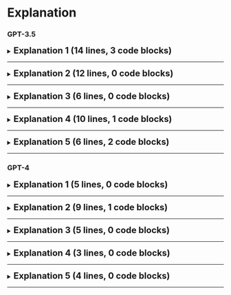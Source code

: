 # Explanation
### GPT-3.5

<details>
  <summary><span style="font-size:20px;font-weight:bold;">Explanation 1 (14 lines, 3 code blocks)</span></summary>

_This explanation suggested: [common.validate\_baseindexer\_support, Rolling.count]._

  <details>
    <summary>English (original)</summary>
  Based on the code snippets, it appears that the test failure is related to the `count` method of the `pandas.core.window.rolling.Rolling` class. The `count` method is defined as follows:

```python
def count(self):
    # different impl for freq counting
    if self.is_freq_type:
        window_func = self._get_roll_func("roll_count")
        return self._apply(window_func, center=self.center, name="count")

    return super().count()
```

However, the error message suggests that the `count` method is not supported with using a BaseIndexer subclass. This is indicated by the call to the `validate_baseindexer_support` function, which raises a `NotImplementedError` if the `func_name` is not in the `BASEINDEXER_WHITELIST`. The relevant code snippet is:

```python
def validate_baseindexer_support(func_name: Optional[str]) -> None:
    BASEINDEXER_WHITELIST = {
        "min",
        "max",
        "mean",
        "sum",
        "median",
        "std",
        "var",
        "kurt",
        "quantile",
    }
    if isinstance(func_name, str) and func_name not in BASEINDEXER_WHITELIST:
        raise NotImplementedError(
            f"{func_name} is not supported with using a BaseIndexer "
            f"subclasses. You can use .apply() with {func_name}."
        )
```

Therefore, it seems that the `count` method of the `pandas.core.window.rolling.Rolling` class is not properly implemented to support BaseIndexer subclasses.

To fix the issue, the `count` method of the `pandas.core.window.rolling.Rolling` class should be modified to either support BaseIndexer subclasses or raise a `NotImplementedError` with instructions to use `.apply()` instead for unsupported functions.

Possible fix:
- Modify `pandas.core.window.rolling.Rolling.count` to properly handle BaseIndexer subclasses.
- Add a check in `pandas.core.window.common.validate_baseindexer_support` to whitelist additional functions that are supported with BaseIndexer subclasses.
- Update the error message in `pandas.core.window.common.validate_baseindexer_support` to provide instructions on how to use unsupported functions with `.apply()`.

Please note that these suggestions are based solely on the analysis of the failing test and the provided code snippets. A more comprehensive understanding of the codebase and its requirements may be necessary for an accurate fix.
Suggestions for fixing the bug:

- Modify `pandas.core.window.rolling.Rolling.count` to properly handle BaseIndexer subclasses.
- Add a check in `pandas.core.window.common.validate_baseindexer_support` to whitelist additional functions that are supported with BaseIndexer subclasses.
- Update the error message in `pandas.core.window.common.validate_baseindexer_support` to provide instructions on how to use unsupported functions with `.apply()`.

Code locations to fix:
```
pandas.core.window.rolling.Rolling.count
pandas.core.window.common.validate_baseindexer_support
```
</details>
<details>
  <summary>Korean (translated)</summary>

코드 스니펫를 봤을 때, 테스트 실패는 `pandas.core.window.rolling.Rolling` 클래스의 `count` 메서드와 관련이 있는 것으로 보입니다. `count` 메서드는 다음과 같이 정의됩니다.

```python
def count(self):
    # different impl for freq counting
    if self.is_freq_type:
        window_func = self._get_roll_func("roll_count")
        return self._apply(window_func, center=self.center, name="count")

    return super().count()
```

그러나, 오류 메시지는 BaseIndexer 서브클래스를 사용할 때 count 메서드가 지원되지 않는다는 것을 시사합니다. 이는 `validate_baseindexer_support` 함수를 호출하여 할 때 드러나는데, 이 함수는 `func_name`이 `BASEINDEXER_WHITELIST에` 없다면 `NotImplementedError`를 발생시킵니다. 관련된 코드는 아래와 같습니다:

```python
def validate_baseindexer_support(func_name: Optional[str]) -> None:
    BASEINDEXER_WHITELIST = {
        "min",
        "max",
        "mean",
        "sum",
        "median",
        "std",
        "var",
        "kurt",
        "quantile",
    }
    if isinstance(func_name, str) and func_name not in BASEINDEXER_WHITELIST:
        raise NotImplementedError(
            f"{func_name} is not supported with using a BaseIndexer "
            f"subclasses. You can use .apply() with {func_name}."
        )
```

따라서, `pandas.core.window.rolling.Rolling` 클래스의 `count` 메서드가 `BaseIndexer` 서브클래스를 지원하도록 구현되있지 않은 것으로 보입니다.

이 문제를 해결하려면, `pandas.core.window.rolling.Rolling` 클래스의 `count` 메서드를 수정하여 BaseIndexer 서브클래스를 지원하도록 수정하거나, 지원하지 않는 함수에 대해서는 `.apply()`를 대신 사용할 것을 설명하는 `NotImplementedError`를 발생시켜야 합니다. 

가능한 수정 방법은 아래와 같습니다.
- `pandas.core.window.rolling.Rolling.count`를 수정하여 `BaseIndexer` 서브클래스를 올바르게 처리하도록 합니다.
- `pandas.core.window.common.validate_baseindexer_support`에 추가 검사를 추가하여 `BaseIndexer` 서브클래스와 함께 필요한 함수를 허용 목록에 추가합니다.
- `pandas.core.window.common.validate_baseindexer_support`의 에러메시지를 수정하여 지원되지 않는 함수를 `.apply()`와 함께 사용하는 방법에 대한 설명을 제공합니다. 

제시된 방법은 실패하는 테스트와 제공된 코드만 바탕으로 한 분석을 기반으로 한다는 점을 유의해주세요. 정확한 수정을 위해서는 코드베이스와 그 요구사항에 대한 더 포괄적인 이해가 필요할 수 있습니다.

가능한 수정 방법은 아래와 같습니다.
- `pandas.core.window.rolling.Rolling.count`를 수정하여 `BaseIndexer` 서브클래스를 올바르게 처리하도록 합니다.
- `pandas.core.window.common.validate_baseindexer_support`에 추가 검사를 추가하여 `BaseIndexer` 서브클래스와 함께 필요한 함수를 허용 목록에 추가합니다.
- `pandas.core.window.common.validate_baseindexer_support`의 에러메시지를 수정하여 지원되지 않는 함수를 `.apply()`와 함께 사용하는 방법에 대한 설명을 제공합니다. 

고쳐야 하는 코드 위치:
```
pandas.core.window.rolling.Rolling.count
pandas.core.window.common.validate_baseindexer_support
```

</details>
</details>
<hr>


<details>
  <summary><span style="font-size:20px;font-weight:bold;">Explanation 2 (12 lines, 0 code blocks)</span></summary>

_This explanation suggested: [common.validate\_baseindexer\_support]._

  <details>
    <summary>English (original)</summary>
  Title: Diagnosis of test `test_rolling_forward_window`
Details: The test `test_rolling_forward_window` is testing the behavior of rolling windows in the `pandas.core.window.common` module. It sets up a `FixedForwardWindowIndexer` with a window size of 3 and tries to apply a specific function to the rolling window. However, the test failed with a `NotImplementedError` indicating that the `count` function is not supported with the `BaseIndexer` subclass.

Following the execution path, we can see that the `validate_baseindexer_support` function in the `pandas.core.window.common` module is called. This function checks if the provided function name is in a whitelist of supported functions for `BaseIndexer` subclasses. If the function name is not in the whitelist, a `NotImplementedError` is raised.

The error occurred because the `count` function is not in the whitelist of supported functions for `BaseIndexer` subclasses.

Suggested fix:
- To fix the error, the `count` function should be added to the `BASEINDEXER_WHITELIST` whitelist in the `validate_baseindexer_support` function in the `pandas.core.window.common` module.

Affected method:
- `pandas.core.window.common.validate_baseindexer_support(None)`

Note: The fix assumes that the `count` function can work correctly with a `BaseIndexer` subclass. If that is not the case, additional changes may be required to handle the `count` function differently with `BaseIndexer` subclasses.
The test `test_rolling_forward_window` failed because the `count` function is not supported with the `BaseIndexer` subclass. To fix the error, the `count` function should be added to the `BASEINDEXER_WHITELIST` whitelist in the `validate_baseindexer_support` function in the `pandas.core.window.common` module.

Affected method:
- `pandas.core.window.common.validate_baseindexer_support(None)`
</details>
<details>
  <summary>Korean (translated)</summary>

제목: `test_rolling_forward_window` 테스트에 대한 분석

내용: `test_rolling_forward_window` 테스트는 `pandas.core.window.common` 모듈의 rolling window behavior를 테스트하고 있습니다. window 크기가 3인 `FixedForwardWindowIndexer`를 설정하고 rolling window에 특정 함수를 적용하려고 시도합니다. 하지만, 테스트는 `count` 함수가 `BaseIndexer` 서브클래스에서 지원되지 않는다는 `NotImplementedError`로 실패했습니다. 

실행 경로를 따라가보면, `pandas.core.window.common` 모듈의 `validate_baseindexer_support` 함수가 호출된다는 것을 알 수 있습니다. 이 함수는 제공된 함수 이름이 `BaseIndexer` 서브클래스에서 지원하는 함수의 허용 목록에 있는지 확인합니다. 함수 이름이 허용 목록에 없으면, `NotImplementedError`가 발생합니다. 

에러는 `count` 함수가 `BaseIndexer` 서브클래스에서 지원하는 함수의 허용 목록에 없기 때문에 발생했습니다.

수정 방법 제안:
- 버그를 고치려면, `pandas.core.window.common` 모듈의 `validate_baseindexer_support` 함수의 `BASEINDEXER_WHITELIST` 함수 허용 목록에 `count`함수가 추가되어야 합니다.

영향을 받는 함수:
- `pandas.core.window.common.validate_baseindexer_support(None)`

참고: 제시된 수정 방법은 `count` 함수가 `BaseIndexer` 서브클래스에 올바르게 작동할 수 있다고 가정합니다. 그렇지 않은 경우, `BaseIndexer` 서브클래스에서 `count` 함수를 다르게 처리하기 위한 추가 변경이 필요할 수 있습니다.

`test_rolling_forward_window` 테스트는 `count` 함수가 `BaseIndexer` 서브클래스에서 지원되지 않기 때문에 실패했습니다. 이 오류를 수정하려면, `pandas.core.window.common` 모듈의 `validate_baseindexer_support` 함수 내 `BASEINDEXER_WHITELIST` 허용 목록에 `count` 함수를 추가해야 합니다.

영향을 받는 함수:
- `pandas.core.window.common.validate_baseindexer_support(None)`

</details>
</details>
<hr>


<details>
  <summary><span style="font-size:20px;font-weight:bold;">Explanation 3 (6 lines, 0 code blocks)</span></summary>

_This explanation suggested: [common.validate\_baseindexer\_support]._

  <details>
    <summary>English (original)</summary>
  The failing test `test_rolling_forward_window` is located in the `pandas.core.window.common` class. Looking at the code snippet for the `validate_baseindexer_support` method, we can see that it checks whether a given function name is supported with a `BaseIndexer` subclass. If the function name is not in the whitelist of supported functions, a `NotImplementedError` is raised.

In the failing test, the error occurred at line 156, where the `getattr(rolling, func)()` method is called. This method dynamically invokes the function specified by `func` on the `rolling` object.

The error message indicates that the `count` function is not supported with a `BaseIndexer` subclass. Instead, it suggests using the `.apply()` method with `count` instead.

To fix the bug, we need to update the `validate_baseindexer_support` method to include the `count` function in the `BASEINDEXER_WHITELIST`. This will allow the `count` function to be used with a `BaseIndexer` subclass without raising a `NotImplementedError`.

Recommendation:
- Fix the `validate_baseindexer_support` method in the `pandas.core.window.common` class.
</details>
<details>
  <summary>Korean (translated)</summary>

실패하는 `test_rolling_forward_window` 테스트는 `pandas.core.window.common` 클래스에 있습니다. `validate_baseindexer_support` 함수의 코드를 보면, 주어진 함수 이름이 `BaseIndexer` 서브클래스에서 지원되는지 확인합니다. 함수 이름이 지원 함수의 허용 목록에 없다면, `NotImplementedError`가 발생합니다.

실패하는 테스트에서, 오류는 156행의 `getattr(rolling, func)()` 함수가 호출될 때 발생했습니다. 이 함수 `rolling` object에서 `func`로 지정된 함수를 동적으로 호출합니다.

에러메시지는 `count` 함수가 `BaseIndexer` 서브클래스에서 지원되지 않는다고 명시합니다. 더불어 에러메시지는 `count` 대신 `.apply()` 메서드를 사용할 것을 제안합니다.

이 버그를 수정하려면, `validate_baseindexer_support` 함수를 업데이트하여 `BASEINDEXER_WHITELIST에` `count` 함수를 포함시켜야 합니다. 이렇게 하면 `BaseIndexer` 서브클래스에서 `count` 함수를 `NotImplementedError` 없이 사용할 수 있게 될 것입니다. 

추천 수정 방법:
- `pandas.core.window.common` class에 있는 `validate_baseindexer_support`함수를 수정하세요.

</details>
</details>
<hr>


<details>
  <summary><span style="font-size:20px;font-weight:bold;">Explanation 4 (10 lines, 1 code blocks)</span></summary>

_This explanation suggested: [common.validate\_baseindexer\_support]._

  <details>
    <summary>English (original)</summary>
  Title: NotImplementedError in test `test_rolling_forward_window`

Details: The test `test_rolling_forward_window` from the `pandas.tests.window.test_base_indexer` module failed with a `NotImplementedError`. The error was raised in the code snippet `result = getattr(rolling, func)()` at line 155. The error message indicates that the method `count` is not supported with the use of a `BaseIndexer` subclass. Instead, the error suggests using the `.apply()` method with `count`.

To investigate further, I traced back the error to the method `validate_baseindexer_support` in the `pandas.core.window.common` module at line 342. This method checks if the `func_name` is in a whitelist of supported methods for `BaseIndexer` subclasses. If the `func_name` is not in the whitelist, a `NotImplementedError` is raised with a helpful message suggesting using the `.apply()` method.

In this case, the failing test is calling the `count()` method on a `BaseIndexer` object, which is not supported. Instead, the test should use the `.apply()` method with `count`. 

To fix this issue, the following method in the `pandas.core.window.common` module should be modified:

`pandas.core.window.common.validate_baseindexer_support`

The modification should allow the `count` method to be supported with `BaseIndexer` subclasses.

Suggested fix:

```python
328 : def validate_baseindexer_support(func_name: Optional[str]) -> None:
329 :     # GH 32865: These functions work correctly with a BaseIndexer subclass
330 :     # Add 'count' to the whitelist
331 :     BASEINDEXER_WHITELIST = {
332 :         "min",
333 :         "max",
334 :         "mean",
335 :         "sum",
336 :         "median",
337 :         "std",
338 :         "var",
339 :         "kurt",
340 :         "quantile",
341 :         "count",  # Add 'count' to the whitelist
342 :     }
343 :     if isinstance(func_name, str) and func_name not in BASEINDEXER_WHITELIST:
344 :         raise NotImplementedError(
345 :             f"{func_name} is not supported with using a BaseIndexer "
346 :             f"subclasses. You can use .apply() with {func_name}."
347 :         )
```

Note: There may be other methods that are not supported with `BaseIndexer` subclasses. The whitelist in the `validate_baseindexer_support` method should be updated accordingly to include any additional supported methods.

Let me know if you need any further assistance!
</details>
<details>
  <summary>Korean (translated)</summary>

제목: `test_rolling_forward_window` 테스트의 NotImplementedError 

내용: 
`pandas.tests.window.test_base_indexer` 모듈의 `test_rolling_forward_window` 테스트가 `NotImplementedError`로 실패했습니다. 에러는 155행의 `result = getattr(rolling, func)()` 코드에서 발생했습니다. 에러메시지는 `count` 함수를 `BaseIndexer` 서브클래스와 사용하는 것은 지원되지 않는다고 설명합니다. 대신 에러메시지는 `count`와 함께 `.apply()` 메서드를 사용할 것을 제안합니다. 

더 조사해보면, 에러를 `pandas.core.window.common` 모듈의 342행에 있는 `validate_baseindexer_support` 함수로까지 추적할 수 있습니다. 이 메소드는 `func_name`이 `BaseIndexer` 서브클래스에서 지원되는 함수 허용 목록에 있는지 확인합니다. 만약 `func_name`이 허용 목록에 없다면, `.apply()` 메소드 사용을 제안하는 도움말 메시지와 함께 `NotImplementedError`가 발생합니다. 

이 경우, 실패하는 테스트는 `BaseIndexer` 오브젝트에서 지원되지 않는 `count()` 함수를 호출하고 있습니다. 이렇게 하는 대신에 테스트가 `count`와 함께 `.apply()` 메서드를 사용해야 하는 것으로 보입니다.

이 문제를 고치기 위해서는 `pandas.core.window.common` 모듈의 다음 함수를 수정해야 합니다:

`pandas.core.window.common.validate_baseindexer_support`

수정사항은 `count` 함수가 `BaseIndexer` 서브클래스에서 사용될 수 있도록 허용해야 합니다.

제시된 수정 코드:

```python
328 : def validate_baseindexer_support(func_name: Optional[str]) -> None:
329 :     # GH 32865: These functions work correctly with a BaseIndexer subclass
330 :     # Add 'count' to the whitelist
331 :     BASEINDEXER_WHITELIST = {
332 :         "min",
333 :         "max",
334 :         "mean",
335 :         "sum",
336 :         "median",
337 :         "std",
338 :         "var",
339 :         "kurt",
340 :         "quantile",
341 :         "count",  # Add 'count' to the whitelist
342 :     }
343 :     if isinstance(func_name, str) and func_name not in BASEINDEXER_WHITELIST:
344 :         raise NotImplementedError(
345 :             f"{func_name} is not supported with using a BaseIndexer "
346 :             f"subclasses. You can use .apply() with {func_name}."
347 :         )
```

참고: `BaseIndexer` 서브클래스에서 지원되지 않는 다른 함수도 있을 수 있습니다. `validate_baseindexer_support` 메서드의 허용 목록은 추가로 지원할 함수를 포함하도록 적절하게 업데이트되어야 합니다.

추가로 도움이 필요하다면 말씀해 주세요!

</details>
</details>
<hr>


<details>
  <summary><span style="font-size:20px;font-weight:bold;">Explanation 5 (6 lines, 2 code blocks)</span></summary>

_This explanation suggested: [common.validate\_baseindexer\_support]._

  <details>
    <summary>English (original)</summary>
  The failing test is `pandas.tests.window.test_base_indexer.test_rolling_forward_window()`, which is located in the `pandas.core.window` package. The test is calling the `validate_baseindexer_support` method from the `pandas.core.window.common` class. Here is the relevant code snippet:

```python
def validate_baseindexer_support(func_name: Optional[str]) -> None:
    BASEINDEXER_WHITELIST = {
        "min",
        "max",
        "mean",
        "sum",
        "median",
        "std",
        "var",
        "kurt",
        "quantile",
    }
    if isinstance(func_name, str) and func_name not in BASEINDEXER_WHITELIST:
        raise NotImplementedError(
            f"{func_name} is not supported with using a BaseIndexer "
            f"subclasses. You can use .apply() with {func_name}."
        )
```

Based on this information, it appears that the error occurred in the `validate_baseindexer_support` method while raising a `NotImplementedError`. The specific line causing the error is not provided, but it seems to be related to a function name that is not in the `BASEINDEXER_WHITELIST`.

To fix this issue, we need to identify the specific function name that is causing the error and determine if it should be added to the `BASEINDEXER_WHITELIST`.
To fix the issue, the `validate_baseindexer_support` method in the `pandas.core.window.common` class should be modified. Specifically, the function name that is causing the `NotImplementedError` should be added to the `BASEINDEXER_WHITELIST`.

The suggested fix is:
```
pandas.core.window.common.validate_baseindexer_support(str func_name)
```
Note: This fix assumes that the `func_name` variable is a string.
</details>
<details>
  <summary>Korean (translated)</summary>

실패하는 테스트는 `pandas.tests.window.test_base_indexer.test_rolling_forward_window()`입니다. 이 테스트는 `pandas.core.window` 패키지에 있습니다. 테스트는 `pandas.core.window.common` 클래스의 `validate_baseindexer_support` 함수를 호출합니다. 아래는 관련된 코드입니다.

```python
def validate_baseindexer_support(func_name: Optional[str]) -> None:
    BASEINDEXER_WHITELIST = {
        "min",
        "max",
        "mean",
        "sum",
        "median",
        "std",
        "var",
        "kurt",
        "quantile",
    }
    if isinstance(func_name, str) and func_name not in BASEINDEXER_WHITELIST:
        raise NotImplementedError(
            f"{func_name} is not supported with using a BaseIndexer "
            f"subclasses. You can use .apply() with {func_name}."
        )
```

제공된 정보를 바탕으로, 오류는 `validate_baseindexer_support` 함수에서 `NotImplementedError`를 발생시키는 동안 발생한 것 같습니다. 오류를 일으키는 구체적인 라인은 제공되지 않았지만, `BASEINDEXER_WHITELIST`에 없는 함수 이름과 관련이 있는 것 같습니다.

이 문제를 수정하려면, 오류를 일으키는 구체적인 함수 이름을 알아내고 그 함수가 `BASEINDEXER_WHITELIST`에 추가되어야 하는지 결정해야 합니다.

이 문제를 수정하려면, `pandas.core.window.common` 클래스의 `validate_baseindexer_support` 함수를 수정해야 합니다. 구체적으로, `NotImplementedError`를 발생시키는 함수 이름을 `BASEINDEXER_WHITELIST`에 추가해야 합니다.

제시된 수정은 아래와 같습니다:
```
pandas.core.window.common.validate_baseindexer_support(str func_name)
```

참고: 이 수정은 `func_name` 변수가 문자열임을 가정합니다.

</details>
</details>
<hr>


### GPT-4

<details>
  <summary><span style="font-size:20px;font-weight:bold;">Explanation 1 (5 lines, 0 code blocks)</span></summary>

_This explanation suggested: [common.validate\_baseindexer\_support]._

  <details>
    <summary>English (original)</summary>
  In the `validate_baseindexer_support` method, we can see that it accepts a function name and checks whether that function is in the `BASEINDEXER_WHITELIST`. If the provided function name is not in the whitelist, a `NotImplementedError` is raised. This is the error that our failing test encountered.

Looking at the error message `NotImplementedError: count is not supported with using a BaseIndexer subclasses. You can use .apply() with count.`, we can deduce that the test called a function named "count", which is not included in the `BASEINDEXER_WHITELIST`.

Summing up, the failing test `test_rolling_forward_window` uses a function named "count" in conjunction with a `BaseIndexer` subclass, but the current implementation of `validate_baseindexer_support` does not allow this combination, hence the error. I suggest fixing this by updating the `validate_baseindexer_support` function to support the "count" function with a `BaseIndexer` subclass, or adjusting the test to avoid this scenario. 

Please make the changes in the following method:

`pandas.core.window.common.validate_baseindexer_support`
</details>
<details>
  <summary>Korean (translated)</summary>

`validate_baseindexer_support` 함수를 보면, 이 함수는 함수 이름을 입력받고 그 함수가 `BASEINDEXER_WHITELIST`에 있는지 확인한다는 것을 알 수 있습니다. 입력된 함수 이름이 허용 목록에 없다면, `NotImplementedError`가 발생합니다. 이것이 실패하는 테스트에서 발생한 에러입니다.

에러메시지 `NotImplementedError: count is not supported with using a BaseIndexer subclasses. You can use .apply() with count.`를 보면, 테스트가 "count"라는 이름의 함수를 호출했지만 이 함수는 `BASEINDEXER_WHITELIST`에 포함되지 않았다는 것을 알 수 있습니다.

요약하자면, 실패하는 테스트 `test_rolling_forward_window`는 `BaseIndexer` 서브클래스와 함께 "count"라는 이름의 함수를 사용하지만, 현재 `validate_baseindexer_support`의 구현은 이 조합을 허용하지 않기 때문에 오류가 발생했습니다. 이 문제를 수정하려면 `validate_baseindexer_support` 함수를 수정하여 `BaseIndexer` 서브클래스에서 "count" 함수를 지원하도록 하거나, 테스트를 조정하여 이 시나리오를 피하는 것이 좋다고 제안합니다. 

다음 함수를 수정해주세요:

`pandas.core.window.common.validate_baseindexer_support`

</details>
</details>
<hr>


<details>
  <summary><span style="font-size:20px;font-weight:bold;">Explanation 2 (9 lines, 1 code blocks)</span></summary>

_This explanation suggested: [common.validate\_baseindexer\_support, \_Rolling\_and\_Expanding.count, Rolling.count]._

  <details>
    <summary>English (original)</summary>
  Here is the implementation of the `validate_baseindexer_support` function in `pandas.core.window.common`:

```python
328 : def validate_baseindexer_support(func_name: Optional[str]) -> None:
329 :     # GH 32865: These functions work correctly with a BaseIndexer subclass
330 :     BASEINDEXER_WHITELIST = {
331 :         "min",
332 :         "max",
333 :         "mean",
334 :         "sum",
335 :         "median",
336 :         "std",
337 :         "var",
338 :         "kurt",
339 :         "quantile",
340 :     }
341 :     if isinstance(func_name, str) and func_name not in BASEINDEXER_WHITELIST:
342 :         raise NotImplementedError( # error raised here
343 :             f"{func_name} is not supported with using a BaseIndexer "
344 :             f"subclasses. You can use .apply() with {func_name}."
345 :         )
```

The `validate_baseindexer_support` function checks whether the supplied `func_name` is in the `BASEINDEXER_WHITELIST` set. If it's not in the set, it raises the `NotImplementedError`. The `func_name` argument, when called, is `count`, which is not in the `BASEINDEXER_WHITELIST` set, and thus the `NotImplementedError` is raised.

This aligns with the test failure message: `NotImplementedError: count is not supported with using a BaseIndexer subclasses. You can use .apply() with count.`. 

So the issue is evident that the `count` method is unsupported when `self.window` is an instance of `BaseIndexer`, but the code tries to call this method regardless. This contradiction triggers the `NotImplementedError` and causes the test to fail. 

The test failure and the error message both indicate that the "count" function is not currently supported with using `BaseIndexer` subclasses. Yet, this function was invoked which led to the error. 

Now that we've identified the problematic area in the code leading to the test failure, we'll be able to recommend which pieces of code should be modified. The modifications should be about adjusting the program flow to prevent unsupported operations (`count` when `self.window` is a `BaseIndexer` instance). Let's present the methods that need to be updated.
pandas.core.window.rolling._Rolling_and_Expanding.count
pandas.core.window.common.validate_baseindexer_support
pandas.core.window.rolling.Rolling.count
</details>
<details>
  <summary>Korean (translated)</summary>

다음은 `pandas.core.window.common`에 있는 `validate_baseindexer_support` 함수의 구현입니다:

```python
328 : def validate_baseindexer_support(func_name: Optional[str]) -> None:
329 :     # GH 32865: These functions work correctly with a BaseIndexer subclass
330 :     BASEINDEXER_WHITELIST = {
331 :         "min",
332 :         "max",
333 :         "mean",
334 :         "sum",
335 :         "median",
336 :         "std",
337 :         "var",
338 :         "kurt",
339 :         "quantile",
340 :     }
341 :     if isinstance(func_name, str) and func_name not in BASEINDEXER_WHITELIST:
342 :         raise NotImplementedError( # error raised here
343 :             f"{func_name} is not supported with using a BaseIndexer "
344 :             f"subclasses. You can use .apply() with {func_name}."
345 :         )
```

`validate_baseindexer_support` 함수는 전달된 `func_name`이 `BASEINDEXER_WHITELIST` 에 있는지 확인합니다. 없다면 `NotImplementedError`를 발생시킵니다. 호출 시 `func_name` 인자는 `count`이고, 이는 `BASEINDEXER_WHITELIST` 에 없어 `NotImplementedError`가 발생한 것입니다.

이는 에러메시지의 내용과도 맞습니다: `NotImplementedError: count is not supported with using a BaseIndexer subclasses. You can use .apply() with count.`

그러므로 `self.window`가 `BaseIndexer`의 인스턴스일 때 `count` 함수는 지원되지 않지만, 테스트가 함수를 호출하려 합니다. 이 모순이 `NotImplementedError`를 발생시키고 테스트 실패의 원인이 됩니다. 

테스트 실패와 오류 메시지 모두 "count" 함수가 현재 `BaseIndexer` 서브클래스와 함께 사용할 수 없음을 나타냅니다. 그러나 이 함수가 호출되어 오류가 발생했습니다.

테스트 실패를 야기하는 코드의 문제점을 찾았으므로, 이제 어떤 코드를 수정해야 하는지 제안할 수 있습니다. 수정 사항은 지원되지 않는 연산(`self.window`가 `BaseIndexer` 인스턴스일 때 `count`를 적용하는 것)을 방지하기 위해 프로그램 흐름을 조정하는 것이어야 합니다. 업데이트가 필요한 함수를 제시하겠습니다:

pandas.core.window.rolling._Rolling_and_Expanding.count
pandas.core.window.common.validate_baseindexer_support
pandas.core.window.rolling.Rolling.count

</details>
</details>
<hr>


<details>
  <summary><span style="font-size:20px;font-weight:bold;">Explanation 3 (5 lines, 0 code blocks)</span></summary>

_This explanation suggested: [common.validate\_baseindexer\_support]._

  <details>
    <summary>English (original)</summary>
  The test `test_rolling_forward_window` failed because it triggered a `NotImplementedError` inside the function `validate_baseindexer_support` of the `pandas.core.window.common` module. 

This test checks if a forward-looking window on a rolling object with center=True raises a ValueError. However, it seems the `func` passed to `getattr(rolling, func)()` at line 156 is not supported with a BaseIndexer subclass, causing validation in function `validate_baseindexer_support` to fail.

Examining the code snippet retrieved for `validate_baseindexer_support` shows that a whitelist `BASEINDEXER_WHITELIST` is defined to list functions that can work correctly with a BaseIndexer subclass. If the input `func_name` is a string but not part of the whitelist, the function raises a `NotImplementedError`. 

The specific error message suggests that the unsupported function was 'count', which indicates that the 'count' function isn't a compatible operation with a BaseIndexer subclass, although it was used within the failing test. 

This inconsistency between test expectations (of applying 'count' to an object of a BaseIndexer subclass) and the system implementation (where 'count' is not supported for BaseIndexer subclasses) leads to the test failure.
</details>
<details>
  <summary>Korean (translated)</summary>

테스트 `test_rolling_forward_window`가 실패한 이유는 `pandas.core.window.common` 모듈의 `validate_baseindexer_support` 함수 내에서 `NotImplementedError`를 발생시켰기 때문입니다.

이 테스트는 center=True인 rolling 객체에 대한 forward-looking window가 `ValueError`를 발생시키는지 확인합니다. 하지만, 156행의 `getattr(rolling, func)()`에 전달된 `func`은 `BaseIndexer` 서브클래스와 함께 사용할 수 없는 것 같습니다. 이로 인해 `validate_baseindexer_support` 함수의 검증이 실패했습니다.

`validate_baseindexer_support`의 코드를 확인해보면 `BaseIndexer` 서브클래스와 올바르게 작동하는 함수를 나열하는 허용 목록 `BASEINDEXER_WHITELIST`가 정의되어 있습니다. 입력된 `func_name`이 문자열이지만 허용 목록에 포함 되어있지 않으면 함수가 `NotImplementedError`를 발생시킵니다.

에러메시지는 'count' 함수가 지원되지 않는 함수라고 제시하고 있습니다. 이는 실패한 테스트 내에서 이 함수가 사용되었음에도 불구하고, 'count' 함수가 BaseIndexer 서브클래스와 호환되지 않음을 시사합니다. 

테스트의 기대(BaseIndexer 서브클래스 객체에 'count'를 적용)와 시스템 구현(BaseIndexer 서브클래스에서 'count'가 지원되지 않음) 사이의 불일치가 테스트 실패의 원인이 됩니다.

</details>
</details>
<hr>


<details>
  <summary><span style="font-size:20px;font-weight:bold;">Explanation 4 (3 lines, 0 code blocks)</span></summary>

_This explanation suggested: [common.validate\_baseindexer\_support]._

  <details>
    <summary>English (original)</summary>
  The error occurred in the `validate_baseindexer_support` function in `pandas.core.window.common` module. The function checks whether the method specified in `func_name` is in a defined list of supported methods (`BASEINDEXER_WHITELIST`). If the method is not on the list, a `NotImplementedError` is raised. 

The problem occurs when the function `count` is called along with the `BaseIndexer` subclass (using the `FixedForwardWindowIndexer` in this test). This method is not present in the `BASEINDEXER_WHITELIST`, hence the system throws a `NotImplementedError`.

The expected value of `func_name` was not respected, which resulted in a `NotImplementedError`. This explains the test failure. To fix it, you could add 'count' into `BASEINDEXER_WHITELIST` if `count` method is supposed to work with `BaseIndexer` subclasses. Alternatively, revise the test case to consider the limitations mentioned by the error message if `count` method is indeed not supposed to be used with `BaseIndexer` subclasses.
</details>
<details>
  <summary>Korean (translated)</summary>

에러는 `pandas.core.window.common` 모듈의 `validate_baseindexer_support` 함수에서 발생했습니다. 이 함수는 `func_name`으로 지정된 함수가 정의된 지원 함수 목록 (`BASEINDEXER_WHITELIST`)에 있는지 확인합니다. 함수가 리스트에 없으면 `NotImplementedError`를 발생시킵니다.

문제는 `BaseIndexer` 서브클래스(이 테스트에서는 `FixedForwardWindowIndexer` 사용)와 함께 `count` 함수가 호출되었을 때 발생합니다. 이 메소드는 `BASEINDEXER_WHITELIST`에 없기 때문에 시스템이 `NotImplementedError`를 발생시킵니다.

예상한 `func_name` 값이 입력되지 않았기 때문에, `NotImplementedError`가 발생하여 테스트가 실패한 것입니다. 이를 해결하려면, count 함수가 `BaseIndexer` 서브클래스에서 동작할 수 있다는 가정 하에 `BASEINDEXER_WHITELIST`에 `'count'`를 추가하면 됩니다. 혹은, `count` 메소드가 `BaseIndexer` 서브클래스에서 사용될 수 없다면 에러 메시지의 제한 사항을 고려하도록 테스트를 수정하는 것이 좋겠습니다.

</details>
</details>
<hr>


<details>
  <summary><span style="font-size:20px;font-weight:bold;">Explanation 5 (4 lines, 0 code blocks)</span></summary>

_This explanation suggested: [common.validate\_baseindexer\_support, \_Rolling\_and\_Expanding.count]._

  <details>
    <summary>English (original)</summary>
  The test `test_rolling_forward_window` fails due to a `NotImplementedError` being raised in the `pandas.core.window.common.validate_baseindexer_support` method. The test is trying to use the `.count()` method of a `Rolling` object, which internally calls `validate_baseindexer_support` with an argument of `"count"` to validate the usage of the method with a `BaseIndexer` subclass. 

In our case, the `FixedForwardWindowIndexer` class is used in the test which is a subclass of `BaseIndexer`. And according to the implementation of `validate_baseindexer_support`, the `"count"` function is not in the whitelist of `BaseIndexer`-supported functions (`BASEINDEXER_WHITELIST`). This causes `validate_baseindexer_support` to raise the `NotImplementedError`.

The error message indicates that the `"count"` function is not supported with `BaseIndexer` subclasses and suggests using the `.apply()` method with `"count"` instead. This is why the test failure occurs when executing line 156 where it attempts `result = getattr(rolling, func)()` with `func = "count"`. 

In summary, the test is expecting the system to support counting with a forward-looking window (created by `FixedForwardWindowIndexer`), but this is currently not supported due to the constraints coded into the `validate_baseindexer_support` function.
</details>
<details>
  <summary>Korean (translated)</summary>

`test_rolling_forward_window` 테스트는 `pandas.core.window.common.validate_baseindexer_support` 함수에서 `NotImplementedError`가 발생하여 실패합니다. 이 테스트는 `Rolling` object의 `.count()` 메소드를 사용하려 하고 있는데, 이는 내부적으로 `"count"` 인자와 함께 `validate_baseindexer_support`를 호출하여 `BaseIndexer` 서브클래스에서 이 함수의 사용을 검증합니다.

여기서 `FixedForwardWindowIndexer` 클래스가 테스트에서 사용되는데, 이는 `BaseIndexer`의 서브클래스입니다. 그리고 `validate_baseindexer_support`의 구현에 따르면 `"count"` 함수는 `BaseIndexer`에서 지원하는 함수 허용 목록 (`BASEINDEXER_WHITELIST`)에 없습니다. 이로 인해 `validate_baseindexer_support`가 `NotImplementedError`를 발생시킵니다.

에러메시지는 `"count"` 함수가 `BaseIndexer` 서브클래스에서 지원되지 않으며, 대신 `.apply()` 메소드에 `"count"`를 사용할 것을 권합니다. 이는 156행을 실행할 때, 즉 `result = getattr(rolling, func)()`를 `func = "count"`로 실행했을 때 테스트가 실패하는 이유입니다.

요약하자면, 테스트는 `FixedForwardWindowIndexer`에 의해 만들어진 forward-looking window에서 count를 지원할 것을 예상하고 있지만, 이는 현재 `validate_baseindexer_support` 함수에 코딩된 제약으로 인해 지원되지 않습니다.

</details>
</details>
<hr>